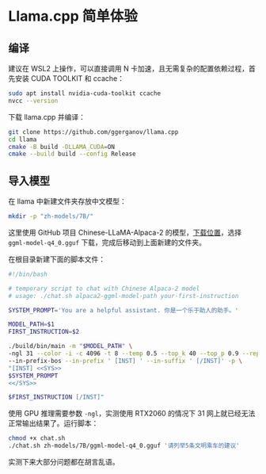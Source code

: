 # Llama.cpp 简单体验


## 编译

建议在 WSL2 上操作，可以直接调用 N 卡加速，且无需复杂的配置依赖过程，首先安装 CUDA TOOLKIT 和 ccache：

```bash
sudo apt install nvidia-cuda-toolkit ccache
nvcc --version
```

下载 llama.cpp 并编译：

```bash
git clone https://github.com/ggerganov/llama.cpp
cd llama
cmake -B build -DLLAMA_CUDA=ON
cmake --build build --config Release
```

## 导入模型

在 llama 中新建文件夹存放中文模型：

```bash
mkdir -p "zh-models/7B/" 
```

这里使用 GitHub 项目 Chinese-LLaMA-Alpaca-2 的模型，[下载位置](https://hf-mirror.com/hfl/chinese-llama-2-7b-gguf/tree/main)，选择 `ggml-model-q4_0.gguf` 下载，完成后移动到上面新建的文件夹。

在根目录新建下面的脚本文件：

```bash
#!/bin/bash

# temporary script to chat with Chinese Alpaca-2 model
# usage: ./chat.sh alpaca2-ggml-model-path your-first-instruction

SYSTEM_PROMPT='You are a helpful assistant. 你是一个乐于助人的助手。'

MODEL_PATH=$1
FIRST_INSTRUCTION=$2

./build/bin/main -m "$MODEL_PATH" \
-ngl 31 --color -i -c 4096 -t 8 --temp 0.5 --top_k 40 --top_p 0.9 --repeat_penalty 1.1 \
--in-prefix-bos --in-prefix ' [INST] ' --in-suffix ' [/INST]' -p \
"[INST] <<SYS>>
$SYSTEM_PROMPT
<</SYS>>

$FIRST_INSTRUCTION [/INST]"
```

使用 GPU 推理需要参数 `-ngl`，实测使用 RTX2060 的情况下 31 网上就已经无法正常输出结果了。运行脚本：

```bash
chmod +x chat.sh
./chat.sh zh-models/7B/ggml-model-q4_0.gguf '请列举5条文明乘车的建议'
```

实测下来大部分问题都在胡言乱语。
